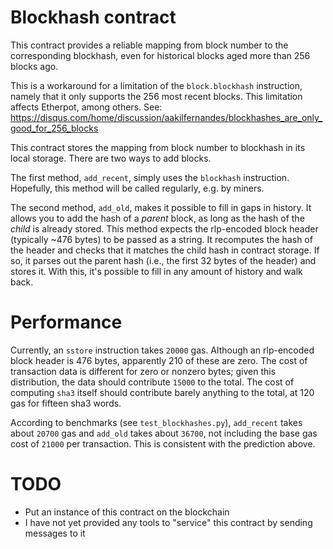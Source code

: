 Blockhash contract
==================
This contract provides a reliable mapping from block number to the corresponding blockhash, even for historical blocks aged more than 256 blocks ago.

This is a workaround for a limitation of the `block.blockhash` instruction, namely that it only supports the 256 most recent blocks. This limitation affects Etherpot, among others. See: https://disqus.com/home/discussion/aakilfernandes/blockhashes_are_only_good_for_256_blocks

This contract stores the mapping from block number to blockhash in its local storage.
There are two ways to add blocks.

The first method, `add_recent`, simply uses the `blockhash` instruction. Hopefully, this method will be called regularly, e.g. by miners.

The second method, `add_old`, makes it possible to fill in gaps in history. It allows you to add the hash of a *parent* block, as long as the hash of the *child* is already stored. This method expects the rlp-encoded block header (typically ~476 bytes) to be passed as a string. It recomputes the hash of the header and checks that it matches the child hash in contract storage. If so, it parses out the parent hash (i.e., the first 32 bytes of the header) and stores it. With this, it's possible to fill in any amount of history and walk back.

Performance
============
Currently, an `sstore` instruction takes `20000` gas. Although an rlp-encoded block header is 476 bytes, apparently 210 of these are zero. The cost of transaction data is different for zero or nonzero bytes; given this distribution, the data should contribute `15000` to the total. The cost of computing `sha3` itself should contribute barely anything to the total, at 120 gas for fifteen sha3 words.

According to benchmarks (see `test_blockhashes.py`), `add_recent` takes about `20700` gas and `add_old` takes about `36700`, not including the base gas cost of `21000` per transaction. This is consistent with the prediction above.

TODO
====
- Put an instance of this contract on the blockchain
- I have not yet provided any tools to "service" this contract by sending messages to it

